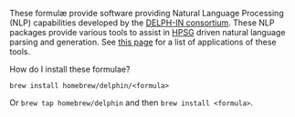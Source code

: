 These formulæ provide software providing Natural Language Processing (NLP) capabilities developed by the [DELPH-IN consortium](http://www.delph-in.net). These NLP packages provide various tools to assist in [HPSG](https://en.wikipedia.org/wiki/Head-driven_phrase_structure_grammar) driven natural language parsing and generation. See [this page](http://moin.delph-in.net/DelphinApplications) for a list of applications of these tools.

How do I install these formulae?

`brew install homebrew/delphin/<formula>`

Or `brew tap homebrew/delphin` and then `brew install <formula>`.
